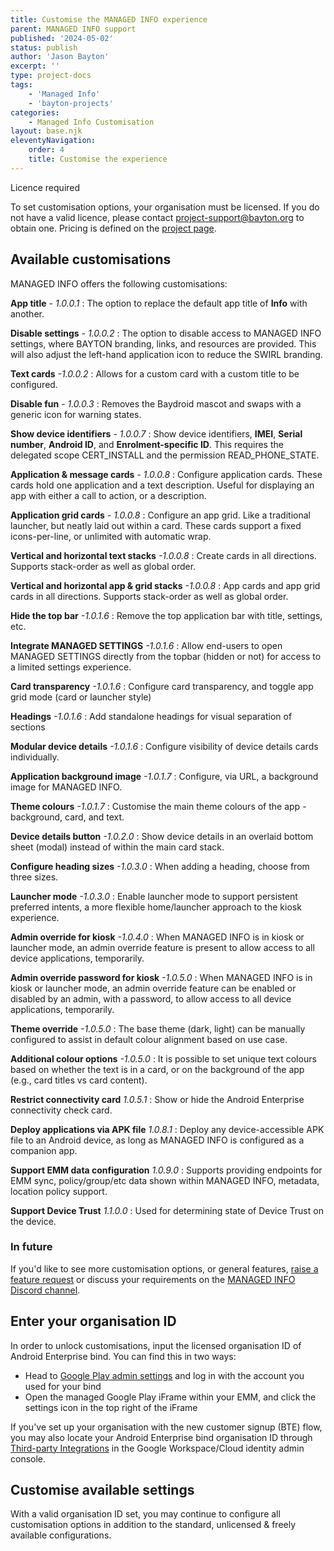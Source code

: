 ```yaml
---
title: Customise the MANAGED INFO experience
parent: MANAGED INFO support
published: '2024-05-02'
status: publish
author: 'Jason Bayton'
excerpt: ''
type: project-docs
tags: 
    - 'Managed Info'
    - 'bayton-projects'
categories: 
    - Managed Info Customisation
layout: base.njk
eleventyNavigation: 
    order: 4
    title: Customise the experience
---
```

<div class="callout callout-orange">
<div class="callout-heading">
Licence required
</div>

To set customisation options, your organisation must be licensed. If you do not have a valid licence, please contact [project-support@bayton.org](mailto:project-support@bayton.org) to obtain one. Pricing is defined on the [project page](/projects/managed-info/pricing/). 

</div>

## Available customisations

MANAGED INFO offers the following customisations:

**App title** _- 1.0.0.1_
: The option to replace the default app title of **Info** with another.

**Disable settings** _- 1.0.0.2_
: The option to disable access to MANAGED INFO settings, where BAYTON branding, links, and resources are provided. This will also adjust the left-hand application icon to reduce the SWIRL branding.

**Text cards** _-1.0.0.2_
: Allows for a custom card with a custom title to be configured. 

**Disable fun** _- 1.0.0.3_
: Removes the Baydroid mascot and swaps with a generic icon for warning states.

**Show device identifiers** _- 1.0.0.7_
: Show device identifiers, **IMEI**, **Serial number**, **Android ID**, and **Enrolment-specific ID**. This requires the delegated scope CERT_INSTALL and the permission READ_PHONE_STATE.

**Application & message cards** _- 1.0.0.8_
: Configure application cards. These cards hold one application and a text description. Useful for displaying an app with either a call to action, or a description.

**Application grid cards** _- 1.0.0.8_
: Configure an app grid. Like a traditional launcher, but neatly laid out within a card. These cards support a fixed icons-per-line, or unlimited with automatic wrap.

**Vertical and horizontal text stacks** _-1.0.0.8_
: Create cards in all directions. Supports stack-order as well as global order.

**Vertical and horizontal app & grid stacks** _-1.0.0.8_
: App cards and app grid cards in all directions. Supports stack-order as well as global order.

**Hide the top bar** _-1.0.1.6_
: Remove the top application bar with title, settings, etc.

**Integrate MANAGED SETTINGS** _-1.0.1.6_
: Allow end-users to open MANAGED SETTINGS directly from the topbar (hidden or not) for access to a limited settings experience.

**Card transparency** _-1.0.1.6_
: Configure card transparency, and toggle app grid mode (card or launcher style) 

**Headings** _-1.0.1.6_
: Add standalone headings for visual separation of sections

**Modular device details** _-1.0.1.6_
: Configure visibility of device details cards individually.
 
**Application background image** _-1.0.1.7_
: Configure, via URL, a background image for MANAGED INFO.
 
**Theme colours** _-1.0.1.7_
: Customise the main theme colours of the app - background, card, and text.
  
**Device details button** _-1.0.2.0_
: Show device details in an overlaid bottom sheet (modal) instead of within the main card stack.
   
**Configure heading sizes** _-1.0.3.0_
: When adding a heading, choose from three sizes.
    
**Launcher mode** _-1.0.3.0_
: Enable launcher mode to support persistent preferred intents, a more flexible home/launcher approach to the kiosk experience.
    
**Admin override for kiosk** _-1.0.4.0_
: When MANAGED INFO is in kiosk or launcher mode, an admin override feature is present to allow access to all device applications, temporarily.

**Admin override password for kiosk** _-1.0.5.0_
: When MANAGED INFO is in kiosk or launcher mode, an admin override feature can be enabled or disabled by an admin, with a password, to allow access to all device applications, temporarily.

**Theme override** _-1.0.5.0_
: The base theme (dark, light) can be manually configured to assist in default colour alignment based on use case.

**Additional colour options** _-1.0.5.0_
: It is possible to set unique text colours based on whether the text is in a card, or on the background of the app (e.g., card titles vs card content).

**Restrict connectivity card** _1.0.5.1_
: Show or hide the Android Enterprise connectivity check card.

**Deploy applications via APK file** _1.0.8.1_
: Deploy any device-accessible APK file to an Android device, as long as MANAGED INFO is configured as a companion app.

**Support EMM data configuration** _1.0.9.0_
: Supports providing endpoints for EMM sync, policy/group/etc data shown within MANAGED INFO, metadata, location policy support.

**Support Device Trust** _1.1.0.0_
: Used for determining state of Device Trust on the device.

### In future

If you'd like to see more customisation options, or general features, [raise a feature request](https://github.com/baytonorg/managed_info_tracker/issues/) or discuss your requirements on the [MANAGED INFO Discord channel](https://discord.gg/7VzRZWVkht).

## Enter your organisation ID

In order to unlock customisations, input the licensed organisation ID of Android Enterprise bind. You can find this in two ways:

- Head to [Google Play admin settings](https://play.google.com/work/adminsettings) and log in with the account you used for your bind
- Open the managed Google Play iFrame within your EMM, and click the settings icon in the top right of the iFrame

If you've set up your organisation with the new customer signup (BTE) flow, you may also locate your Android Enterprise bind organisation ID through [Third-party Integrations](https://admin.google.com/ac/devices/settings/thirdparty) in the Google Workspace/Cloud identity admin console.

## Customise available settings

With a valid organisation ID set, you may continue to configure all customisation options in addition to the standard, unlicensed & freely available configurations.